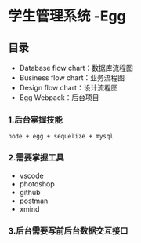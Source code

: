 # 学生管理系统 -Egg
## 目录
* Database flow chart：数据库流程图
* Business flow chart：业务流程图
* Design flow chart：设计流程图
* Egg Webpack：后台项目
### 1.后台掌握技能
    node + egg + sequelize + mysql
### 2.需要掌握工具
* vscode
* photoshop
* github
* postman
* xmind
### 3.后台需要写前后台数据交互接口
